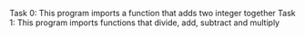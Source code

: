 Task 0: This program imports a function that adds two integer together
Task 1: This program imports functions that divide, add, subtract and multiply

